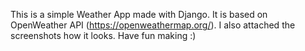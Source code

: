 This is a simple Weather App made with Django. It is based on OpenWeather API (https://openweathermap.org/). I also attached the screenshots how it looks. Have fun making :) 
